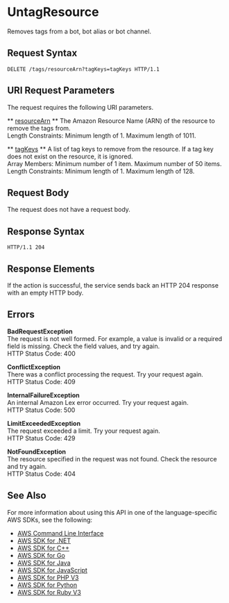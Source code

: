 # UntagResource<a name="API_UntagResource"></a>

Removes tags from a bot, bot alias or bot channel\.

## Request Syntax<a name="API_UntagResource_RequestSyntax"></a>

```
DELETE /tags/resourceArn?tagKeys=tagKeys HTTP/1.1
```

## URI Request Parameters<a name="API_UntagResource_RequestParameters"></a>

The request requires the following URI parameters\.

 ** [resourceArn](#API_UntagResource_RequestSyntax) **   <a name="lex-UntagResource-request-resourceArn"></a>
The Amazon Resource Name \(ARN\) of the resource to remove the tags from\.  
Length Constraints: Minimum length of 1\. Maximum length of 1011\.

 ** [tagKeys](#API_UntagResource_RequestSyntax) **   <a name="lex-UntagResource-request-tagKeys"></a>
A list of tag keys to remove from the resource\. If a tag key does not exist on the resource, it is ignored\.  
Array Members: Minimum number of 1 item\. Maximum number of 50 items\.  
Length Constraints: Minimum length of 1\. Maximum length of 128\.

## Request Body<a name="API_UntagResource_RequestBody"></a>

The request does not have a request body\.

## Response Syntax<a name="API_UntagResource_ResponseSyntax"></a>

```
HTTP/1.1 204
```

## Response Elements<a name="API_UntagResource_ResponseElements"></a>

If the action is successful, the service sends back an HTTP 204 response with an empty HTTP body\.

## Errors<a name="API_UntagResource_Errors"></a>

 **BadRequestException**   
The request is not well formed\. For example, a value is invalid or a required field is missing\. Check the field values, and try again\.  
HTTP Status Code: 400

 **ConflictException**   
 There was a conflict processing the request\. Try your request again\.   
HTTP Status Code: 409

 **InternalFailureException**   
An internal Amazon Lex error occurred\. Try your request again\.  
HTTP Status Code: 500

 **LimitExceededException**   
The request exceeded a limit\. Try your request again\.  
HTTP Status Code: 429

 **NotFoundException**   
The resource specified in the request was not found\. Check the resource and try again\.  
HTTP Status Code: 404

## See Also<a name="API_UntagResource_SeeAlso"></a>

For more information about using this API in one of the language\-specific AWS SDKs, see the following:
+  [AWS Command Line Interface](https://docs.aws.amazon.com/goto/aws-cli/lex-models-2017-04-19/UntagResource) 
+  [AWS SDK for \.NET](https://docs.aws.amazon.com/goto/DotNetSDKV3/lex-models-2017-04-19/UntagResource) 
+  [AWS SDK for C\+\+](https://docs.aws.amazon.com/goto/SdkForCpp/lex-models-2017-04-19/UntagResource) 
+  [AWS SDK for Go](https://docs.aws.amazon.com/goto/SdkForGoV1/lex-models-2017-04-19/UntagResource) 
+  [AWS SDK for Java](https://docs.aws.amazon.com/goto/SdkForJava/lex-models-2017-04-19/UntagResource) 
+  [AWS SDK for JavaScript](https://docs.aws.amazon.com/goto/AWSJavaScriptSDK/lex-models-2017-04-19/UntagResource) 
+  [AWS SDK for PHP V3](https://docs.aws.amazon.com/goto/SdkForPHPV3/lex-models-2017-04-19/UntagResource) 
+  [AWS SDK for Python](https://docs.aws.amazon.com/goto/boto3/lex-models-2017-04-19/UntagResource) 
+  [AWS SDK for Ruby V3](https://docs.aws.amazon.com/goto/SdkForRubyV3/lex-models-2017-04-19/UntagResource) 